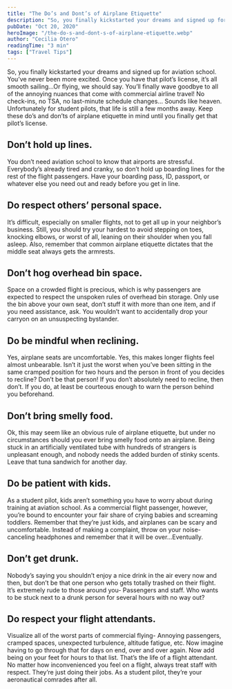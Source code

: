```yaml
---
title: "The Do’s and Dont’s of Airplane Etiquette"
description: "So, you finally kickstarted your dreams and signed up for aviation school. You’ve never been more excited. Once you have that pilot’s license, it’s all smooth sailing…Or flying, we should say. You’ll finally wave goodbye to all of the annoying nuances that come with commercial airline travel! No check-ins, no TSA, no last-minute schedule changes… Sounds like heaven. Unfortunately for student pilots, that life is still a few months away. Keep these do’s and don’ts of airplane etiquette in mind until you finally get that pilot’s license."
pubDate: "Oct 20, 2020"
heroImage: "/the-do-s-and-dont-s-of-airplane-etiquette.webp"
author: "Cecilia Otero"
readingTime: "3 min"
tags: ["Travel Tips"]
---
```


So, you finally kickstarted your dreams and signed up for aviation school. You’ve never been more excited. Once you have that pilot’s license, it’s all smooth sailing…Or flying, we should say. You’ll finally wave goodbye to all of the annoying nuances that come with commercial airline travel! No check-ins, no TSA, no last-minute schedule changes… Sounds like heaven. Unfortunately for student pilots, that life is still a few months away. Keep these do’s and don’ts of airplane etiquette in mind until you finally get that pilot’s license.

## Don’t hold up lines.

You don’t need aviation school to know that airports are stressful. Everybody’s already tired and cranky, so don’t hold up boarding lines for the rest of the flight passengers. Have your boarding pass, ID, passport, or whatever else you need out and ready before you get in line.

## Do respect others’ personal space.

It’s difficult, especially on smaller flights, not to get all up in your neighbor’s business. Still, you should try your hardest to avoid stepping on toes, knocking elbows, or worst of all, leaning on their shoulder when you fall asleep. Also, remember that common airplane etiquette dictates that the middle seat always gets the armrests.

## Don’t hog overhead bin space.

Space on a crowded flight is precious, which is why passengers are expected to respect the unspoken rules of overhead bin storage. Only use the bin above your own seat, don’t stuff it with more than one item, and if you need assistance, ask. You wouldn’t want to accidentally drop your carryon on an unsuspecting bystander.

## Do be mindful when reclining.

Yes, airplane seats are uncomfortable. Yes, this makes longer flights feel almost unbearable. Isn’t it just the worst when you’ve been sitting in the same cramped position for two hours and the person in front of you decides to recline? Don’t be that person! If you don’t absolutely need to recline, then don’t. If you do, at least be courteous enough to warn the person behind you beforehand.

## Don’t bring smelly food.

Ok, this may seem like an obvious rule of airplane etiquette, but under no circumstances should you ever bring smelly food onto an airplane. Being stuck in an artificially ventilated tube with hundreds of strangers is unpleasant enough, and nobody needs the added burden of stinky scents. Leave that tuna sandwich for another day.

## Do be patient with kids.

As a student pilot, kids aren’t something you have to worry about during training at aviation school. As a commercial flight passenger, however, you’re bound to encounter your fair share of crying babies and screaming toddlers. Remember that they’re just kids, and airplanes can be scary and uncomfortable. Instead of making a complaint, throw on your noise-canceling headphones and remember that it will be over…Eventually.

## Don’t get drunk.

Nobody’s saying you shouldn’t enjoy a nice drink in the air every now and then, but don’t be that one person who gets totally trashed on their flight. It’s extremely rude to those around you- Passengers and staff. Who wants to be stuck next to a drunk person for several hours with no way out?

## Do respect your flight attendants.

Visualize all of the worst parts of commercial flying- Annoying passengers, cramped spaces, unexpected turbulence, altitude fatigue, etc. Now imagine having to go through that for days on end, over and over again. Now add being on your feet for hours to that list. That’s the life of a flight attendant. No matter how inconvenienced you feel on a flight, always treat staff with respect. They’re just doing their jobs. As a student pilot, they’re your aeronautical comrades after all.
